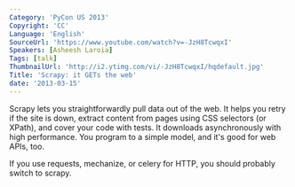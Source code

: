 ```yaml
---
Category: 'PyCon US 2013'
Copyright: 'CC'
Language: 'English'
SourceUrl: 'https://www.youtube.com/watch?v=-JzH8TcwqxI'
Speakers: [Asheesh Laroia]
Tags: [talk]
ThumbnailUrl: 'http://i2.ytimg.com/vi/-JzH8TcwqxI/hqdefault.jpg'
Title: 'Scrapy: it GETs the web'
date: '2013-03-15'
---
```

Scrapy lets you straightforwardly pull data out of the web. It helps you retry if the site is down, extract content from pages using CSS selectors (or XPath), and cover your code with tests. It downloads asynchronously with high performance. You program to a simple model, and it's good for web APIs, too.

If you use requests, mechanize, or celery for HTTP, you should probably switch to scrapy.
